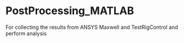 # PostProcessing_MATLAB
For collecting the results from ANSYS Maxwell and TestRigControl and perform analysis
